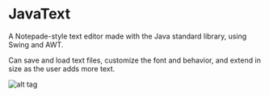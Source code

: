 # JavaText


A Notepade-style text editor made with the Java standard library, using Swing and AWT.

Can save and load text files, customize the font and behavior, and extend in size as the user adds more text.

![alt tag](https://i.imgur.com/2U38baB.png)

